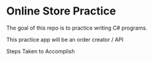 # Online Store Practice

The goal of this repo is to practice writing C# programs.

This practice app will be an order creator / API

Steps Taken to Accomplish
